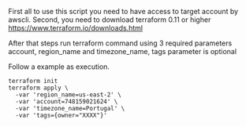 
First all to use this script you need to have access to target account by awscli.
Second, you need to download terraform 0.11 or higher https://www.terraform.io/downloads.html

After that steps run terraform command using 3 required parameters account, region_name and timezone_name, tags parameter is optional

Follow a example as execution.

```
terraform init
terraform apply \
  -var 'region_name=us-east-2' \
  -var 'account=748159021624' \
  -var 'timezone_name=Portugal' \
  -var 'tags={owner="XXXX"}'

  ```